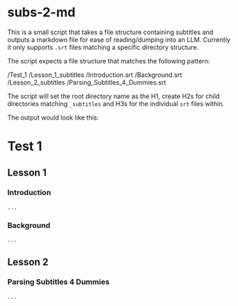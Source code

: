 # subs-2-md

This is a small script that takes a file structure containing subtitles and outputs a markdown file for ease of reading/dumping into an LLM.
Currently it only supports `.srt` files matching a specific directory structure.

The script expects a file structure that matches the following pattern:

/Test_1
    /Lesson_1_subtitles
        /Introduction.srt
        /Background.srt
    /Lesson_2_subtitles
        /Parsing_Subtitles_4_Dummies.srt

The script will set the root directory name as the H1, create H2s for child directories matching `_subtitles` and H3s for the individual `srt` files within.

The output would look like this:

# Test 1

## Lesson 1

### Introduction
`...`

### Background
`...`

## Lesson 2

### Parsing Subtitles 4 Dummies
`...`

